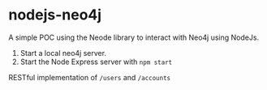 # nodejs-neo4j

A simple POC using the Neode library to interact with Neo4j using NodeJs.

1. Start a local neo4j server.
2. Start the Node Express server with `npm start`

RESTful implementation of `/users` and `/accounts`
